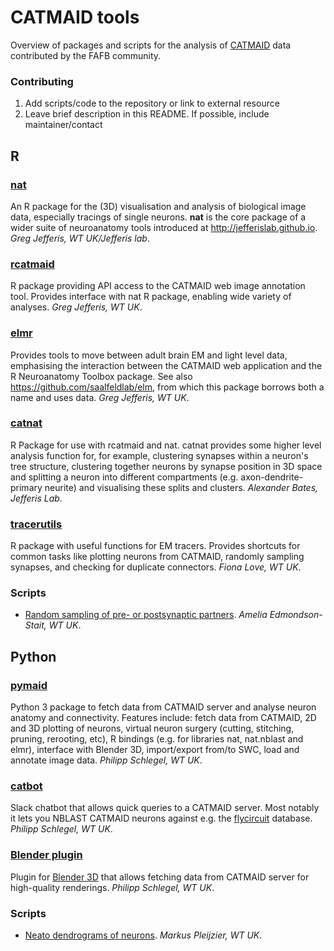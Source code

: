 # CATMAID tools
Overview of packages and scripts for the analysis of 
[CATMAID](http://catmaid.readthedocs.io/en/stable/) data contributed by the 
FAFB community.

### Contributing
1. Add scripts/code to the repository or link to external resource
2. Leave brief description in this README. If possible, include maintainer/contact

## R

### [nat](https://github.com/jefferis/nat)
An R package for the (3D) visualisation and analysis of biological image data,
especially tracings of single neurons. **nat** is the core package of a wider
suite of neuroanatomy tools introduced at http://jefferislab.github.io.
*Greg Jefferis, WT UK/Jefferis lab*.

### [rcatmaid](https://github.com/jefferis/rcatmaid)
R package providing API access to the CATMAID web image annotation tool.
Provides interface with nat R package, enabling wide variety of analyses.
*Greg Jefferis, WT UK*.

### [elmr](https://github.com/jefferis/elmr)
Provides tools to move between adult brain EM and light level data,
emphasising the interaction between the CATMAID web application and the R
Neuroanatomy Toolbox package. See also https://github.com/saalfeldlab/elm,
from which this package borrows both a name and uses data. *Greg Jefferis, WT UK*.

### [catnat](https://github.com/alexanderbates/catnat)
R Package for use with rcatmaid and nat. catnat provides some higher level
analysis function for, for example, clustering synapses within a neuron's
tree structure, clustering together neurons by synapse position in 3D space
and splitting a neuron into different compartments
(e.g. axon-dendrite-primary neurite) and visualising these splits and clusters.
*Alexander Bates, Jefferis Lab*.

### [tracerutils](https://github.com/fmlove/tracerutils)
R package with useful functions for EM tracers.  Provides shortcuts for common
tasks like plotting neurons from CATMAID, randomly sampling synapses, and 
checking for duplicate connectors. *Fiona Love, WT UK*.

### Scripts
- [Random sampling of pre- or postsynaptic partners](https://gist.github.com/AmeliaES/54dc9342bad1626ca37b475b0e2f8e08). *Amelia Edmondson-Stait, WT UK*.


## Python

### [pymaid](https://github.com/schlegelp/pymaid)
Python 3 package to fetch data from CATMAID server and analyse neuron anatomy
and connectivity. Features include: fetch data from CATMAID, 2D and 3D plotting
of neurons, virtual neuron surgery (cutting, stitching, pruning, rerooting, etc),
R bindings (e.g. for libraries nat, nat.nblast and elmr), interface with 
Blender 3D, import/export from/to SWC, load and annotate image data. 
*Philipp Schlegel, WT UK*.

### [catbot](https://github.com/flyconnectome/catbot)
Slack chatbot that allows quick queries to a CATMAID server. Most notably it
lets you NBLAST CATMAID neurons against e.g. the
[flycircuit](http://www.flycircuit.tw/) database. *Philipp Schlegel, WT UK*.

### [Blender plugin](https://github.com/schlegelp/CATMAID-to-Blender)
Plugin for [Blender 3D](https://www.blender.org/) that allows fetching data
from CATMAID server for high-quality renderings. *Philipp Schlegel, WT UK*.

### Scripts
- [Neato dendrograms of neurons](https://github.com/flyconnectome/catmaid-tools/blob/master/Python/Dendrogram_Code.py). *Markus Pleijzier, WT UK*.
